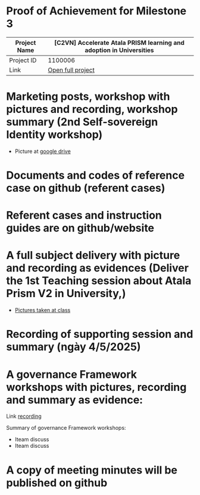 #  Proof of Achievement for Milestone 3
|  Project Name |[C2VN] Accelerate Atala PRISM learning and adoption in Universities|
| ------------ | ------------ |
| Project ID  | 1100006 |
|  Link  |  [Open full project](https://projectcatalyst.io/funds/11/cardano-open-ecosystem/c2vn-accelerate-atala-prism-learning-and-adoption-in-universities-8d47f) |


# Marketing posts, workshop with pictures and recording, workshop summary (2nd Self-sovereign Identity workshop)
- Picture at [google drive ](https://photos.app.goo.gl/oVYpGo3Znq5dPjQm7)
# Documents and codes of reference case on github (referent cases)
# Referent cases and instruction guides are on github/website
# A full subject delivery with picture and recording as evidences (Deliver the 1st Teaching session about Atala Prism V2 in University,)
- [Pictures taken at class](https://drive.google.com/drive/folders/17R96Gvw0Vqh_CC6DQj8-AtcseNUuS7Qh)
# Recording of supporting session and summary (ngày 4/5/2025)
# A governance Framework workshops with pictures, recording and summary as evidence:

Link [recording](https://youtu.be/IVoLioyYy-o)

Summary of  governance Framework workshops:
- Iteam discuss
- Iteam discuss

# A copy of meeting minutes will be published on github
